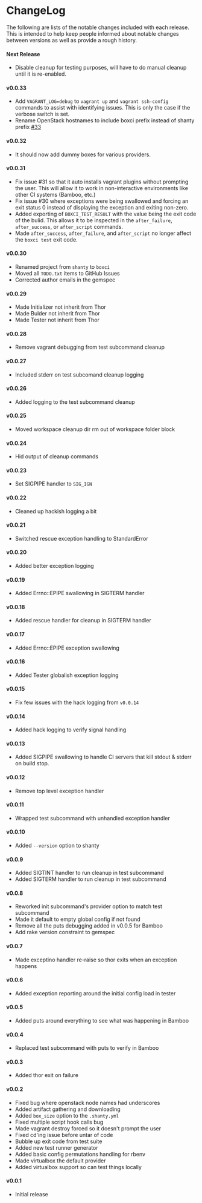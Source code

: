 # ChangeLog

The following are lists of the notable changes included with each release.
This is intended to help keep people informed about notable changes between
versions as well as provide a rough history.

#### Next Release

- Disable cleanup for testing purposes, will have to do manual cleanup until
  it is re-enabled.

#### v0.0.33

- Add `VAGRANT_LOG=debug` to `vagrant up` and `vagrant ssh-config` commands to
  assist with identifying issues. This is only the case if the verbose switch
  is set.
- Rename OpenStack hostnames to include boxci prefix instead of shanty prefix
  [\#33](https://github.com/reachlocal/boxci/issues/33)

#### v0.0.32

- It should now add dummy boxes for various providers.

#### v0.0.31

- Fix issue #31 so that it auto installs vagrant plugins without prompting the
  user. This will allow it to work in non-interactive environments like other
  CI systems (Bamboo, etc.)
- Fix issue #30 where exceptions were being swallowed and forcing an exit
  status 0 instead of displaying the exception and exiting non-zero.
- Added exporting of `BOXCI_TEST_RESULT` with the value being the exit code of
  the bulid. This allows it to be inspected in the `after_failure`,
  `after_success`, or `after_script` commands.
- Made `after_success`, `after_failure`, and `after_script` no longer affect
  the `boxci test` exit code.

#### v0.0.30

- Renamed project from `shanty` to `boxci`
- Moved all `TODO.txt` items to GitHub Issues
- Corrected author emails in the gemspec

#### v0.0.29

- Made Initializer not inherit from Thor
- Made Bulder not inherit from Thor
- Made Tester not inherit from Thor

#### v0.0.28

- Remove vagrant debugging from test subcommand cleanup

#### v0.0.27

- Included stderr on test subcomand cleanup logging

#### v0.0.26

- Added logging to the test subcommand cleanup

#### v0.0.25

- Moved workspace cleanup dir rm out of workspace folder block

#### v0.0.24

- Hid output of cleanup commands

#### v0.0.23

- Set SIGPIPE handler to `SIG_IGN`

#### v0.0.22

- Cleaned up hackish logging a bit

#### v0.0.21

- Switched rescue exception handling to StandardError

#### v0.0.20

- Added better exception logging

#### v0.0.19

- Added Errno::EPIPE swallowing in SIGTERM handler

#### v0.0.18

- Added rescue handler for cleanup in SIGTERM handler

#### v0.0.17

- Added Errno::EPIPE exception swallowing

#### v0.0.16

- Added Tester globalish exception logging

#### v0.0.15

- Fix few issues with the hack logging from `v0.0.14`

#### v0.0.14

- Added hack logging to verify signal handling

#### v0.0.13

- Added SIGPIPE swallowing to handle CI servers that kill stdout & stderr on
  build stop.

#### v0.0.12

- Remove top level exception handler

#### v0.0.11

- Wrapped test subcommand with unhandled exception handler

#### v0.0.10

- Added `--version` option to shanty

#### v0.0.9

- Added SIGTINT handler to run cleanup in test subcommand
- Added SIGTERM handler to run cleanup in test subcommand

#### v0.0.8

- Reworked init subcommand's provider option to match test subcommand
- Made it default to empty global config if not found
- Remove all the puts debugging added in v0.0.5 for Bamboo
- Add rake version constraint to gemspec

#### v0.0.7

- Made exceptino handler re-raise so thor exits when an exception happens

#### v0.0.6

- Added exception reporting around the initial config load in tester

#### v0.0.5

- Added puts around everything to see what was happening in Bamboo

#### v0.0.4

- Replaced test subcommand with puts to verify in Bamboo

#### v0.0.3

- Added thor exit on failure

#### v0.0.2

- Fixed bug where openstack node names had underscores
- Added artifact gathering and downloading
- Added `box_size` option to the `.shanty.yml`
- Fixed multiple script hook calls bug
- Made vagrant destroy forced so it doesn't prompt the user
- Fixed cd'ing issue before untar of code
- Bubble up exit code from test suite
- Added new test runner generator
- Added basic config permutations handling for rbenv
- Made virtualbox the default provider
- Added virtualbox support so can test things locally

#### v0.0.1

- Initial release
